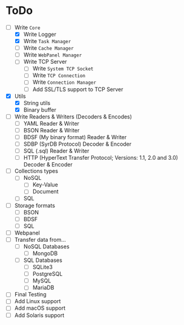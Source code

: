 # ToDo
- [ ] Write `Core`
    - [x] Write Logger
    - [x] Write `Task Manager`
    - [ ] Write `Cache Manager`
    - [ ] Write `WebPanel Manager`
    - [ ] Write TCP Server
        - [ ] Write `System TCP Socket`
        - [ ] Write `TCP Connection`
        - [ ] Write `Connection Manager`
        - [ ] Add SSL/TLS support to TCP Server
- [x] Utils
    - [x] String utils
    - [x] Binary buffer
- [ ] Write Readers & Writers (Decoders & Encodes)
    - [ ] YAML Reader & Writer
    - [ ] BSON Reader & Writer
    - [ ] BDSF (My binary format) Reader & Writer
    - [ ] SDBP (SyrDB Protocol) Decoder & Encoder
    - [ ] SQL (.sql) Reader & Writer
    - [ ] HTTP (HyperText Transfer Protocol; Versions: 1.1, 2.0 and 3.0) Decoder & Encoder
- [ ] Collections types
    - [ ] NoSQL
        - [ ] Key-Value
        - [ ] Document
    - [ ] SQL
- [ ] Storage formats
    - [ ] BSON
    - [ ] BDSF
    - [ ] SQL
- [ ] Webpanel
- [ ] Transfer data from...
    - [ ] NoSQL Databases
        - [ ] MongoDB
    - [ ] SQL Databases 
        - [ ] SQLite3
        - [ ] PostgreSQL
        - [ ] MySQL
        - [ ] MariaDB
- [ ] Final Testing
- [ ] Add Linux support
- [ ] Add macOS support
- [ ] Add Solaris support
